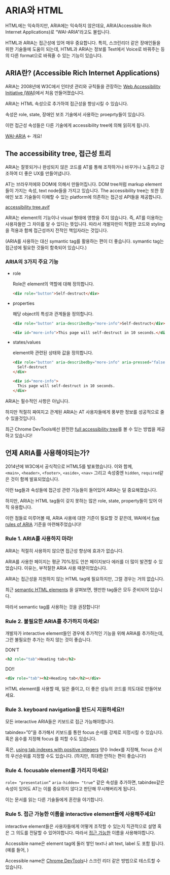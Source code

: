 # ARIA와 HTML

HTML에는 익숙하지만, ARIA에는 익숙하지 않은데요, ARIA(Accessible Rich Internet Applications)로 “WAI-ARIA”라고도 불립니다.

HTML과 ARIA는 접근성에 있어 매우 중요합니다. 특히, 스크린리더 같은 장애인들을 위한 기술들에 도움이 되는데, HTML과 ARIA는 정보를 Text에서 Voice로 바꿔주는 등의 다른 format으로 바꿔줄 수 있는 기능이 있습니다.

## ARIA란? (Accessible Rich Internet Applications)

ARIA는 2008년에 W3C에서 인터넷 관리와 규칙들을 관장하는 [Web Accessibility Initiative (WAI)](https://www.w3.org/WAI/)에서 처음 만들어졌습니다.

ARIA는 HTML 속성으로 추가하여 접근성을 향상시킬 수 있습니다.

속성은 role, state, 장애인 보조 기술에서 사용하는 proeprty들이 있습니다.

이런 접근성 속성들은 다른 기술에게 accessibility tree에 의해 읽히게 됩니다.

[WAI-ARIA](https://www.w3.org/WAI/standards-guidelines/aria/) ← 개요!

## The accessibility tree, 접근성 트리

ARIA는 잘못되거나 완성되지 않은 코드를 AT를 통해 조작하거나 바꾸거나 노출하고 강조하여 더 좋은 UX를 만들어냅니다.

AT는 브라우저에와 DOM에 의해서 만들어집니다. DOM tree처럼 markup element들이 가지는 속성, text node들을 가지고 있습니다. The accessibility tree는 또한 장애인 보조 기술들이 이해할 수 있는 platform에 의존하는 접근성 API들을 제공합니다.

[accessibility tree.avif](https://s3-us-west-2.amazonaws.com/secure.notion-static.com/e5bea67b-60ce-43de-8ac3-43942408147c/accessibility_tree.avif)

ARIA는 element의 기능이나 visual 형태에 영향을 주지 않습니다. 즉, AT를 이용하는 사용자들만 그 차이를 알 수 있다는 뜻입니다. 따라서 개발자만이 적절한 코드와 styling을 적용과 함께 접근성까지 전적인 책임자라는 것입니다.

(ARIA를 사용하는 대신 symantic tag를 활용하는 편이 더 좋습니다. symantic tag는 접근성에 필요한 것들이 함축되어 있습니다.)

### ARIA의 3가지 주요 기능

- role

    Role은 element의 역할에 대해 정의합니다.

    ```html
    <div role="button">Self-destruct</div>
    ```

- properties

    해당 object의 특성과 관계들을 정의합니다.

    ```html
    <div role="button" aria-describedby="more-info">Self-destruct</div>

    <div id="more-info">This page will self-destruct in 10 seconds.</div>
    ```

- states/values

    element와 관련된 상태와 값을 정의합니다.

    ```html
    <div role="button" aria-describedby="more-info" aria-pressed="false">
      Self-destruct
    </div>

    <div id="more-info">
      This page will self-destruct in 10 seconds.
    </div>
    ```

ARIA는 필수적인 사항은 아닙니다.

하지만 적절히 짜여지고 관계된 ARIA는 AT 사용자들에게 풍부한 정보를 성공적으로 줄 수 있을것입니다.

최근 Chrome DevTools에선 완전한 [full accessibility tree](https://developer.chrome.com/blog/full-accessibility-tree/)를 볼 수 있는 방법을 제공하고 있습니다!

## 언제 ARIA를 사용해야되는가?

2014년에 W3C에서 공식적으로 HTML5를 발표했습니다. 이와 함께,`<main>`, `<header>`, `<footer>`, `<aside>`, `<nav>` 그리고 속성중엔 `hidden`, `required`같은 것이 함께 발표되었습니다.

이런 tag들과 속성들에 접근성 관련 기능들이 들어있어 ARIA는 덜 중요해졌습니다.

하지만, ARIA는 HTML tag들이 갖지 못하는 많은 role, state, property들이 있어 아직 유용합니다.

이런 점들로 미루어볼 때, ARIA 사용에 대한 기준이 필요할 것 같은데, WAI에서 [five rules of ARIA](https://www.w3.org/TR/using-aria/) 기준을 마련해주었습니다!

### Rule 1. ARIA를 사용하지 마라!

ARIA는 적절히 사용하지 않으면 접근성 향상에 효과가 없습니다.

ARIA를 사용한 페이지는 평균 70%정도 안쓴 페이지보다 에러를 더 많이 발견할 수 있었습니다. 이유는, 부적절한 ARIA 사용 때문이었습니다.

ARIA는 접근성을 지원하지 않는 HTML tag에 필요하지만, 그럴 경우는 거의 없습니다.

최근 [semantic HTML elements](https://web.dev/learn/html/semantic-html/) 을 살펴보면, 웬만한 tag들은 모두 준비되어 있습니다.

따라서 semantic tag를 사용하는 것을 권장합니다!

### Rule 2. 불필요한 ARIA를 추가하지 마세요!

개발자가 interactive element들인 경우에 추가적인 기능을 위해 ARIA를 추가하는데, 그런 불필요한 추가는 하지 않는 것이 좋습니다.

DON’T

```html
<h2 role="tab">Heading tab</h2>
```

DO!!

```html
<div role="tab"><h2>Heading tab</h2></div>
```

HTML element를 사용할 때, 일은 줄이고, 더 좋은 성능의 코드를 의도대로 만들어보세요.

### Rule 3. keyboard navigation을 반드시 지원하세요!!

모든 interactive ARIA들은 키보드로 접근 가능해야합니다.

tabindex=”0”을 추가해서 키보드를 통한 focus 순서를 강제로 지정시킬 수 있습니다. 혹은 음수를 지정해 focus 를 피할 수도 있습니다.

혹은, [using tab indexes with positive integers](https://www.scottohara.me/blog/2019/05/25/tabindex.html) 양수 Index를 지정해, focus 순서의 우선순위를 지정할 수도 있습니다. (하지만, 최대한 안하는 편이 좋습니다!)

### Rule 4. focusable element를 가리지 마세요!

`role= "presentation”` `aria-hidden= "true”` 같은 속성을 추가하면, tabindex같은 속성이 있어도 AT는 이를 중요하지 않다고 판단해 무시해버리게 됩니다.

이는 문서를 읽는 다른 기술들에게 혼란을 야기합니다.

### Rule 5. 접근 가능한 이름을 interactive element들에 사용해주세요!

interactive element들은 사용자들에게 어떻게 조작할 수 있는지 직관적으로 설명 혹은 그 의도를 전달할 수 있어야합니다. 따라서 [접근 가능한](https://www.w3.org/TR/accname-1.1/) 이름을 사용해야합니다.

Accessible name은 element tag에 둘러 쌓인 text나 alt text, label 도 포함 됩니다. (예를 들어, <a>)

Accessible name은 [Chrome DevTools](https://developer.chrome.com/blog/full-accessibility-tree/)나 스크린 리더 같은 방법으로 테스트할 수 있습니다.

